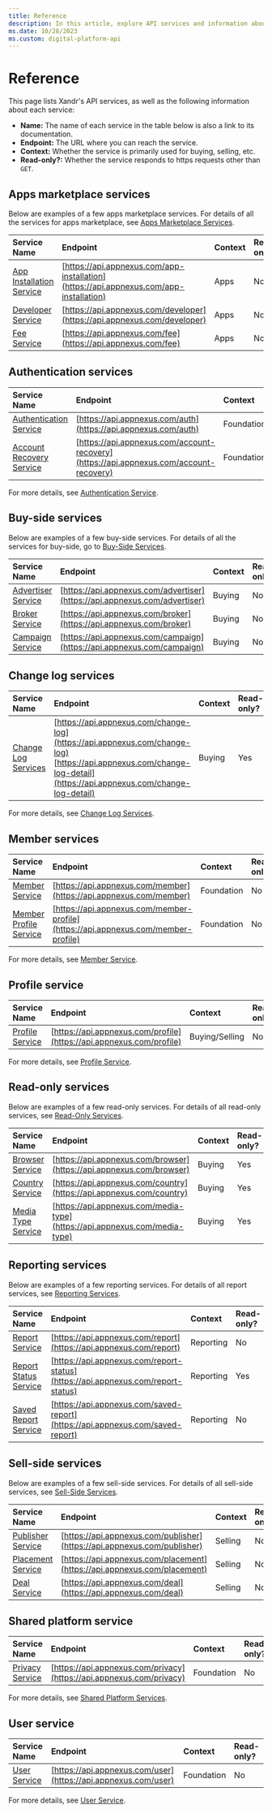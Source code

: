 ```yaml
---
title: Reference
description: In this article, explore API services and information about each service.
ms.date: 10/28/2023
ms.custom: digital-platform-api
---
```


# Reference

This page lists Xandr's API services, as well as the following information about each service:

- **Name:** The name of each service in the table below is also a link to its documentation.
- **Endpoint:** The URL where you can reach the service.
- **Context:** Whether the service is primarily used for buying, selling, etc.
- **Read-only?:** Whether the service responds to https requests other than `GET`.

## Apps marketplace services

Below are examples of a few apps marketplace services. For details of all the services for apps marketplace, see [Apps Marketplace Services](apps-marketplace-services.md).

| Service Name | Endpoint | Context | Read-only? |
|:---|:---|:---|:---|
| [App Installation Service](app-installation-service.md) | [https://api.appnexus.com/app-installation](https://api.appnexus.com/app-installation) | Apps | No |
| [Developer Service](developer-service.md) | [https://api.appnexus.com/developer](https://api.appnexus.com/developer) | Apps | No |
| [Fee Service](./partner-fee-service.md) | [https://api.appnexus.com/fee](https://api.appnexus.com/fee) | Apps | No |

## Authentication services

| Service Name | Endpoint | Context | Read-only? |
|:---|:---|:---|:---|
| [Authentication Service](authentication-service.md) | [https://api.appnexus.com/auth](https://api.appnexus.com/auth) | Foundation | No |
| [Account Recovery Service](account-recovery-service.md) | [https://api.appnexus.com/account-recovery](https://api.appnexus.com/account-recovery) | Foundation | No |

For more details, see [Authentication Service](authentication-service.md).

## Buy-side services

Below are examples of a few buy-side services. For details of all the services for buy-side, go to [Buy-Side Services](buy-side-services.md).

| Service Name | Endpoint | Context | Read-only? |
|:---|:---|:---|:---|
| [Advertiser Service](advertiser-service.md) | [https://api.appnexus.com/advertiser](https://api.appnexus.com/advertiser) | Buying | No |
| [Broker Service](broker-service.md) | [https://api.appnexus.com/broker](https://api.appnexus.com/broker) | Buying | No |
| [Campaign Service](campaign-service.md) | [https://api.appnexus.com/campaign](https://api.appnexus.com/campaign) | Buying | No |

## Change log services

| Service Name | Endpoint | Context | Read-only? |
|:---|:---|:---|:---|
| [Change Log Services](change-log-services.md) | [https://api.appnexus.com/change-log](https://api.appnexus.com/change-log)<br>[https://api.appnexus.com/change-log-detail](https://api.appnexus.com/change-log-detail) | Buying | Yes |

For more details, see [Change Log Services](change-log-services.md).

## Member services

| Service Name | Endpoint | Context | Read-only? |
|:---|:---|:---|:---|
| [Member Service](member-service.md) | [https://api.appnexus.com/member](https://api.appnexus.com/member) | Foundation | No |
| [Member Profile Service](member-profile-service.md) | [https://api.appnexus.com/member-profile](https://api.appnexus.com/member-profile) | Foundation | No |

For more details, see [Member Service](member-service.md).

## Profile service

| Service Name | Endpoint | Context | Read-only? |
|:---|:---|:---|:---|
| [Profile Service](profile-service.md) | [https://api.appnexus.com/profile](https://api.appnexus.com/profile) | Buying/Selling | No |

For more details, see [Profile Service](profile-service.md).

## Read-only services

Below are examples of a few read-only services. For details of all read-only services, see [Read-Only Services](read-only-services.md).

| Service Name | Endpoint | Context | Read-only? |
|:---|:---|:---|:---|
| [Browser Service](browser-service.md) | [https://api.appnexus.com/browser](https://api.appnexus.com/browser) | Buying | Yes |
| [Country Service](country-service.md) | [https://api.appnexus.com/country](https://api.appnexus.com/country) | Buying | Yes |
| [Media Type Service](media-type-service.md) | [https://api.appnexus.com/media-type](https://api.appnexus.com/media-type) | Buying | Yes |

## Reporting services

Below are examples of a few reporting services. For details of all report services, see [Reporting Services](reporting-services.md).

| Service Name | Endpoint | Context | Read-only? |
|:---|:---|:---|:---|
| [Report Service](report-service.md) | [https://api.appnexus.com/report](https://api.appnexus.com/report) | Reporting | No |
| [Report Status Service](report-status-service.md) | [https://api.appnexus.com/report-status](https://api.appnexus.com/report-status) | Reporting | Yes |
| [Saved Report Service](saved-report-service.md) | [https://api.appnexus.com/saved-report](https://api.appnexus.com/saved-report) | Reporting | No |

## Sell-side services

Below are examples of a few sell-side services. For details of all sell-side services, see [Sell-Side Services](sell-side-services.md).

| Service Name | Endpoint | Context | Read-only? |
|:---|:---|:---|:---|
| [Publisher Service](publisher-service.md) | [https://api.appnexus.com/publisher](https://api.appnexus.com/publisher) | Selling | No |
| [Placement Service](placement-service.md) | [https://api.appnexus.com/placement](https://api.appnexus.com/placement) | Selling | No |
| [Deal Service](deal-service.md) | [https://api.appnexus.com/deal](https://api.appnexus.com/deal) | Selling | No |

## Shared platform service

| Service Name | Endpoint | Context | Read-only? |
|:---|:---|:---|:---|
| [Privacy Service](privacy-service.md) | [https://api.appnexus.com/privacy](https://api.appnexus.com/privacy) | Foundation | No |

For more details, see [Shared Platform Services](shared-platform-services.md).

## User service

| Service Name | Endpoint | Context | Read-only? |
|:---|:---|:---|:---|
| [User Service](user-service.md) | [https://api.appnexus.com/user](https://api.appnexus.com/user) | Foundation | No |

For more details, see [User Service](user-service.md).
